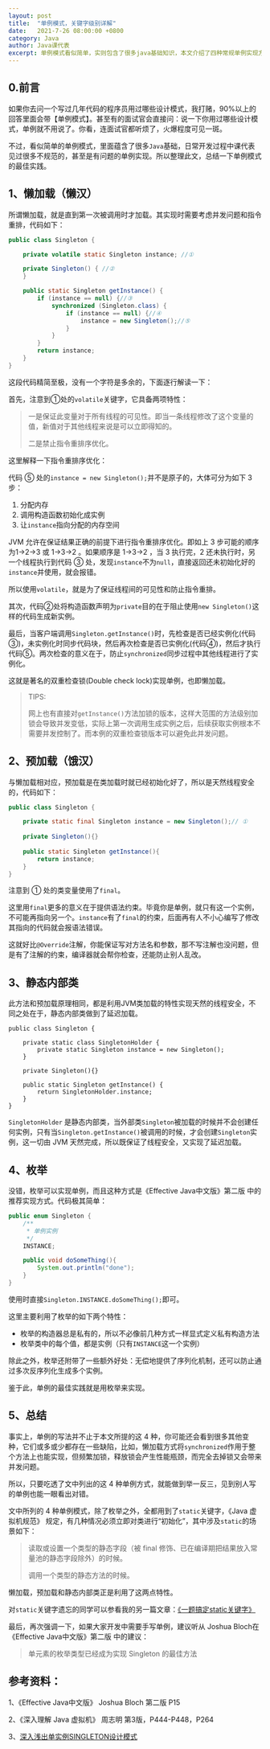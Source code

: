 ```yaml
---
layout: post
title:  "单例模式，关键字级别详解"
date:   2021-7-26 08:00:00 +0800
category: Java
author: Java课代表
excerpt: 单例模式看似简单，实则包含了很多java基础知识，本文介绍了四种常规单例实现方式并从关键字级别做出了说明
---
```


## 0.前言

如果你去问一个写过几年代码的程序员用过哪些设计模式，我打赌，90%以上的回答里面会带【单例模式】。甚至有的面试官会直接问：说一下你用过哪些设计模式，单例就不用说了。你看，连面试官都听烦了，火爆程度可见一斑。

不过，看似简单的单例模式，里面蕴含了很多`Java`基础，日常开发过程中课代表见过很多不规范的，甚至是有问题的单例实现。所以整理此文，总结一下单例模式的最佳实践。

## 1、懒加载（懒汉）

所谓懒加载，就是直到第一次被调用时才加载。其实现时需要考虑并发问题和指令重排，代码如下：

```java
public class Singleton {

    private volatile static Singleton instance; //①

    private Singleton() { //②
    }

    public static Singleton getInstance() {
        if (instance == null) {//③
            synchronized (Singleton.class) {
                if (instance == null) {//④
                    instance = new Singleton();//⑤
                }
            }
        }
        return instance;
    }
}
```

这段代码精简至极，没有一个字符是多余的，下面逐行解读一下：

首先，注意到①处的`volatile`关键字，它具备两项特性：

> 一是保证此变量对于所有线程的可见性。即当一条线程修改了这个变量的值，新值对于其他线程来说是可以立即得知的。
>
> 二是禁止指令重排序优化。

这里解释一下指令重排序优化：

代码 ⑤ 处的`instance = new Singleton();`并不是原子的，大体可分为如下 3 步：

1. 分配内存
2. 调用构造函数初始化成实例
3. 让`instance`指向分配的内存空间

JVM 允许在保证结果正确的前提下进行指令重排序优化。即如上 3 步可能的顺序为1->2->3 或 1->3->2 。如果顺序是 1->3->2 ，当 3 执行完，2 还未执行时，另一个线程执行到代码 ③ 处，发现`instance`不为`null`，直接返回还未初始化好的`instance`并使用，就会报错。

所以使用`volatile`，就是为了保证线程间的可见性和防止指令重排。

其次，代码②处将构造函数声明为`private`目的在于阻止使用`new Singleton()`这样的代码生成新实例。

最后，当客户端调用`Singleton.getInstance()`时，先检查是否已经实例化(代码③)，未实例化时同步代码块，然后再次检查是否已实例化(代码④)，然后才执行代码⑤。两次检查的意义在于，防止`synchronized`同步过程中其他线程进行了实例化。

这就是著名的双重检查锁(Double check lock)实现单例，也即懒加载。

> TIPS: 
>
> 网上也有直接对`getInstance()`方法加锁的版本，这样大范围的方法级别加锁会导致并发变低，实际上第一次调用生成实例之后，后续获取实例根本不需要并发控制了。而本例的双重检查锁版本可以避免此并发问题。

## 2、预加载（饿汉）

与懒加载相对应，预加载是在类加载时就已经初始化好了，所以是天然线程安全的，代码如下：

```java
public class Singleton {

    private static final Singleton instance = new Singleton();// ①
    
    private Singleton(){}
    
    public static Singleton getInstance(){
        return instance;
    }
}
```

注意到 ① 处的类变量使用了`final`。

这里用`final`更多的意义在于提供语法约束。毕竟你是单例，就只有这一个实例，不可能再指向另一个。`instance`有了`final`的约束，后面再有人不小心编写了修改其指向的代码就会报语法错误。

这就好比`@Override`注解，你能保证写对方法名和参数，那不写注解也没问题，但是有了注解的约束，编译器就会帮你检查，还能防止别人乱改。

## 3、静态内部类

此方法和预加载原理相同，都是利用JVM类加载的特性实现天然的线程安全，不同之处在于，静态内部类做到了延迟加载。

```
public class Singleton {
    
    private static class SingletonHolder {
        private static Singleton instance = new Singleton();
    }
    
    private Singleton(){}

    public static Singleton getInstance() {
        return SingletonHolder.instance;
    }
}
```

`SingletonHolder` 是静态内部类，当外部类`Singleton`被加载的时候并不会创建任何实例，只有当`Singleton.getInstance()`被调用的时候，才会创建`Singleton`实例，这一切由 JVM 天然完成，所以既保证了线程安全，又实现了延迟加载。

## 4、枚举

没错，枚举可以实现单例，而且这种方式是《Effective Java中文版》第二版 中的推荐实现方式。代码极其简单：

```java
public enum Singleton {
    /**
     * 单例实例
     */
    INSTANCE;

    public void doSomeThing(){
        System.out.println("done");
    }
}
```

使用时直接`Singleton.INSTANCE.doSomeThing();`即可。

这里主要利用了枚举的如下两个特性：

* 枚举的构造器总是私有的，所以不必像前几种方式一样显式定义私有构造方法
* 枚举类中的每个值，都是实例（只有`INSTANCE`这一个实例）

除此之外，枚举还附带了一些额外好处：无偿地提供了序列化机制，还可以防止通过多次反序列化生成多个实例。

鉴于此，单例的最佳实践就是用枚举来实现。

## 5、总结

事实上，单例的写法并不止于本文所提的这 4 种，你可能还会看到很多其他变种，它们或多或少都存在一些缺陷，比如，懒加载方式将`synchronized`作用于整个方法上也能实现，但频繁加锁，释放锁会产生性能瓶颈，而完全去掉锁又会带来并发问题。

所以，只要吃透了文中列出的这 4 种单例方式，就能做到举一反三，见到别人写的单例也能一眼看出对错。

文中所列的 4 种单例模式，除了枚举之外，全都用到了`static`关键字，《Java 虚拟机规范》 规定，有几种情况必须立即对类进行“初始化”，其中涉及`static`的场景如下：

> 读取或设置一个类型的静态字段（被 final 修饰、已在编译期把结果放入常量池的静态字段除外）的时候。
>
> 调用一个类型的静态方法的时候。

懒加载，预加载和静态内部类正是利用了这两点特性。

对`static`关键字遗忘的同学可以参看我的另一篇文章：[《一题搞定static关键字》](https://javahelper.top/java/2020/07/01/learn-static-by-problem.html)

最后，再次强调一下，如果大家开发中需要手写单例，建议听从 Joshua Bloch在《Effective Java中文版》第二版 中的建议：

> 单元素的枚举类型已经成为实现 Singleton 的最佳方法



## 参考资料：

1、《Effective Java中文版》 Joshua Bloch 第二版 P15

2、《深入理解 Java 虚拟机》 周志明 第3版，P444-P448，P264

3、[深入浅出单实例SINGLETON设计模式](https://coolshell.cn/articles/265.html)

